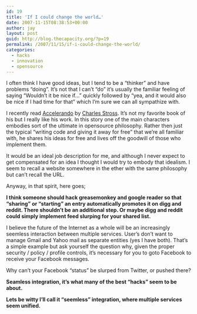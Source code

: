 ```yaml
---
id: 19
title: 'If I could change the world…'
date: 2007-11-15T08:38:53+00:00
author: jay
layout: post
guid: http://blog.thecapacity.org/?p=19
permalink: /2007/11/15/if-i-could-change-the-world/
categories:
  - hacks
  - innovation
  - opensource
---
```

I often think I have good ideas, but I tend to be a “thinker” and have problems “doing”. It’s not that I can’t “do” it’s usually the familiar feeling of saying “Wouldn’t it be nice if…” quickly followed by “yea, and it would also be nice if I had time for that” which I’m sure we can all sympathize with.

I recently read [Accelerando](http://www.amazon.com/Accelerando-Charles-Stross/dp/0441014151/ref=pd_bbs_sr_1?ie=UTF8&s=books&qid=1195133368&sr=8-1 "Accelerando") by [Charles Stross](http://www.amazon.com/exec/obidos/search-handle-url/105-6257023-0214830?%5Fencoding=UTF8&search-type=ss&index=books&field-author=Charles%20Stross "Author Charles Stross"). It’s not my favorite book of his but I really like his work. In this story one of the main characters embodies sort of the ultimate in opensource philosophy. Rather then just the typical “writing code and giving it away for free” that we’re all familiar with, he shares his ideas for free and lives off the goodwill of those who implement them.

It would be an ideal job description for me, and although I never expect to get compensated for an idea I thought I would try to embody that idealism. I seem to recall a website somewhere in the ether with the same philosophy but can’t recall the URL.

Anyway, in that spirit, here goes;

 **I think someone should hack greasemonkey and google reader so that “sharing” or “starting” an entry automatically promotes it on digg and reddit. There shouldn’t be an additional step. Or maybe digg and reddit could simply implement feed slurping for your shared list.**

I believe the future of the Internet as a whole will be an increasingly seemless interaction between multiple services. User’s don’t want to manage Gmail and Yahoo mail as separate entities (yes I have both). That’s a simple example but ask yourself the question why, given the proper security / policy / profile controls, it’s necessary for you to goto Facebook to receive your Facebook messages.

Why can’t your Facebook “status” be slurped from Twitter, or pushed there?

**Seamless integration, it’s what many of the best “hacks” seem to be about.**

**Lets be witty I’ll call it “seemless” integration, where multiple services seem unified.**

